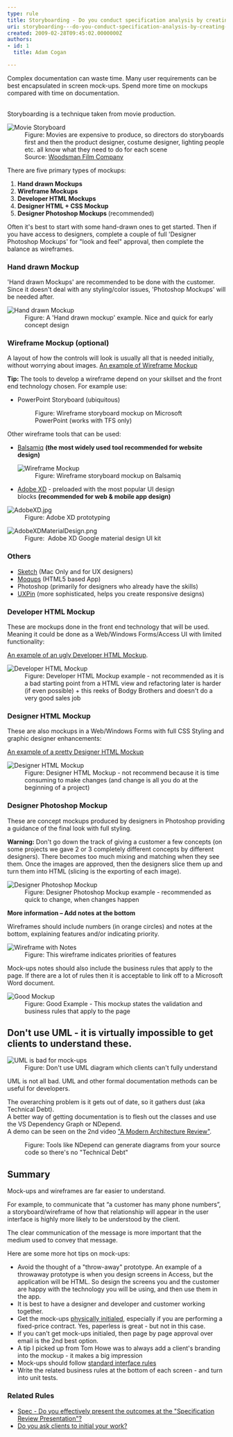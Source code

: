 ```yaml
---
type: rule
title: Storyboarding - Do you conduct specification analysis by creating mock-ups?
uri: storyboarding---do-you-conduct-specification-analysis-by-creating-mock-ups
created: 2009-02-28T09:45:02.0000000Z
authors:
- id: 1
  title: Adam Cogan

---
```




<span class='intro'> ​​​Complex documentation can waste time. Many user requirements can be best encapsulated in screen mock-ups. Spend more time on mockups compared with time on documentation.​<br><br> </span>

<p>Storyboarding is a technique taken from movie production.&#160;</p><dl class="image"><dt> <img src="/PublishingImages/movie-storyboard.jpg" alt="Movie Storyboard" /> </dt><dd>Figure&#58; Movies are expensive to produce, so directors do storyboards first and then the product designer, costume designer, lighting people etc. all know what they need to do for each scene<br>Source&#58;&#160;<a href="http&#58;//www.thewoodsmanfilm.com/importance-storyboarding-filmmaking/">Woodsman Film Company​</a><br></dd></dl><p>There are five primary types of mockups&#58;</p><ol><li> 
      <b>Hand drawn Mockups</b></li><li> 
      <b>Wireframe Mockups</b></li><li> 
      <b>Developer HTML Mockups</b></li><li> 
      <b>Designer HTML + CSS Mockup</b></li><li> 
      <b>Designer Photoshop Mockups&#160;</b>(recommended)<br></li></ol><p>Often it's best to start with some hand-drawn ones to get started. Then&#160;if you have access to designers,&#160;complete a couple of full 'Designer Photoshop Mockups' for &quot;look and feel&quot; approval,&#160;then complete the balance as wireframes.</p><h3>Hand drawn Mockup</h3><p>'Hand drawn Mockups' are recommended to be done with the customer. Since it doesn't deal with any styling/color issues, 'Photoshop Mockups' will be needed after.</p><dl class="image"><dt> <img src="/PublishingImages/Hand-Drawn-Mockup.jpg" alt="Hand drawn Mockup" /> </dt><dd>Figure&#58; A 'Hand drawn mockup' example. Nice and quick for early concept design<br></dd></dl><h3>Wireframe Mockup (optional)</h3><p>A layout of how the controls will look is usually all that is needed initially, without worrying about images. <a target="_blank" href="http&#58;//www.ssw.com.au/projects/ml_elaw/scenarios/index.html">An example of Wireframe Mockup</a></p><p>
   <strong>Tip&#58;</strong> The tools to develop a wireframe depend on your skillset and the front end technology chosen. For example use&#58;</p><ul><li>PowerPoint Storyboard (ubiquitous) <dl class="image"><dt> <img src="/PublishingImages/PPStoryboard.jpg" alt="" /> </dt><dd>Figure&#58; Wireframe storyboard mockup on Microsoft PowerPoint&#160;(works with TFS&#160;only)<br></dd></dl></li></ul><p>Other wireframe tools that can be used&#58;</p><ul><li> 
      <a target="_blank" href="http&#58;//www.balsamiq.com/">Balsamiq</a>&#160;<strong>(the most widely used tool recommended for website design)</strong> <dl class="image"><dt> <img src="/PublishingImages/c24602_WireframeMockup.jpg" alt="Wireframe Mockup" /> </dt><dd>Figure&#58; Wireframe storyboard mockup on Balsamiq</dd></dl></li><li>
      <a href="http&#58;//www.adobe.com/au/products/experience-design.html">Adobe XD</a>&#160;- preloaded with the&#160;most popular&#160;UI design blocks&#160;<strong>(recommended for web &amp; mobile app design) </strong></li></ul><dl class="image"><dt> <img src="/SiteAssets/storyboarding-do-you-conduct-specification-analysis-by-creating-mock-ups/AdobeXD.jpg" alt="AdobeXD.jpg" /> </dt><dd>Figure&#58;&#160;Adobe XD prototyping<br></dd></dl><dl class="image"><dt> <img src="/PublishingImages/AdobeXDMaterialDesign.png" alt="AdobeXDMaterialDesign.png" /> </dt><dd>Figure&#58;&#160; Adobe XD Google material design UI kit</dd></dl><h3>Others <br></h3><ul><li><a target="_blank" href="https&#58;//www.sketchapp.com/">Sketch</a> (Mac Only and for UX designers)</li><li><a href="https&#58;//moqups.com/" style="background-color&#58;initial;">Moqups</a> (HTML5 based App)</li><li>Photoshop (primarily for designers who already have the skills)</li><li><a href="http&#58;//uxpin.com/">UXPin</a> (more sophisticated, helps you create responsive designs) <br></li></ul><h3>Developer HTML Mockup</h3><p>These are mockups done in the front end technology that will be used. Meaning it could be done as a Web/Windows Forms/Access UI with limited functionality&#58;</p><p> 
   <a target="_blank" href="http&#58;//www.ssw.com.au/Projects/AC_Metalcorp/Default.aspx">An example of an ugly Developer HTML Mockup</a>.</p><dl class="image"><dt> <img src="/PublishingImages/1d9b4a_DeveloperHTMLMockup.jpg" alt="Developer HTML Mockup" /> </dt><dd>Figure&#58; Developer HTML Mockup example - not recommended as it is a bad starting point from a HTML view and refactoring later is harder (if even possible) + this reeks of Bodgy Brothers and doesn't do a very good sales job</dd></dl><h3>Designer HTML Mockup</h3><p>These are also mockups in a Web/Windows Forms with full CSS Styling and graphic designer enhancements&#58;</p><p> 
   <a target="_blank" href="http&#58;//www.ssw.com.au/projects/ml_elaw/html/clientpage.html">An example of a pretty Designer HTML Mockup</a></p><dl class="image"><dt> <img src="/PublishingImages/11fe40_HTMLMockup.jpg" alt="Designer HTML Mockup" /> </dt><dd>Figure&#58; Designer HTML Mockup - not recommend because it is time consuming to make changes (and change is all you do&#160;at the beginning of a project)</dd></dl><h3>Designer Photoshop Mockup</h3><p>These are concept mockups produced by designers in Photoshop providing a guidance of the final look with full styling.</p><div class="ms-rteCustom-GreyBox"><p> 
      <strong>Warning&#58;</strong> Don't go down the track of giving a customer a few concepts (on some projects we gave 2 or 3 completely different concepts by different designers). There becomes too much mixing and matching when they see them. Once the images are approved, then the designers slice them up and turn them into HTML (slicing is the exporting of each image).</p></div><dl class="image"><dt> <img src="/PublishingImages/1d6c03_PSMockup.jpg" alt="Designer Photoshop Mockup" /> </dt><dd>Figure&#58; Designer Photoshop Mockup example - recommended as quick to change, when changes happen </dd></dl><p> 
   <strong>More information – Add notes at the bottom</strong></p><p>Wireframes should include numbers (in orange circles) and notes at the bottom, explaining features and/or indicating priority.</p><dl class="goodImage"><dt> <img src="/PublishingImages/wireframe-with-notes.jpg" alt="Wireframe with Notes" /> </dt><dd>Figure&#58; This wireframe indicates priorities of features </dd></dl><p>Mock-ups notes should also include the business rules that apply to the page. If there are a lot of rules then it is acceptable to link off to a Microsoft Word document.</p><dl class="goodImage"><dt> <img src="/PublishingImages/88215b_Mockup_1.jpg" alt="Good Mockup" /> </dt><dd>Figure&#58; Good Example - This mockup states the validation and business&#160;rules that apply to the page </dd></dl><h2>Don't use UML - it is virtually impossible to get clients to understand these.</h2><dl class="badImage"><dt> <img src="/PublishingImages/Bad-UML.jpg" alt="UML is bad for mock-ups" /> </dt><dd>Figure&#58; Don't use UML diagram which clients can't fully understand</dd></dl><p>UML is not all bad. UML and other formal documentation methods can be useful for developers.</p><p>The overarching problem is it gets out of date, so it gathers dust (aka Technical Debt).<br>A better way of getting documentation is to flesh out the classes and use the VS Dependency Graph or NDepend.<br>A demo can be seen on the 2nd video <a href="http&#58;//channel9.msdn.com/Events/TechEd/Australia/2012?sort=sequential&amp;direction=desc&amp;term=&amp;s=adam%2Bcogan">&quot;A Modern Architecture Review&quot;</a>.</p><dl class="image"><dt> <img src="/PublishingImages/23f19c_ndepend.png" alt="" /> </dt><dd>Figure&#58; Tools like NDepend can generate diagrams from your source code so there's no &quot;Technical Debt&quot; </dd></dl><h2>Summary</h2><p>Mock-ups and wireframes are far easier to understand.</p><p>For example, to communicate that “a customer has many phone numbers”, a storyboard/wireframe of how that relationship will appear in the user interface is highly more likely to be understood by the client.</p><p>The clear communication of the message&#160;is more important that the medium used to convey that message.</p><div class="ms-rteCustom-GreyBox"><p>Here are some more hot tips on mock-ups&#58;</p><ul><li>Avoid the thought of a &quot;throw-away&quot; prototype. An example of a throwaway prototype is when you design screens in Access, but the application will be HTML. So design the screens you and the customer are happy with the technology you will be using, and then use them in the app.</li><li>It is best to have a designer and developer and customer working together.</li><li>Get the mock-ups <a shape="rect" href="/Pages/AskClientsToInitialYourWork.aspx">physically initialed</a>, especially if you are performing a fixed-price contract. Yes, paperless is great - but not in this case.</li><li>If you can't get mock-ups initialed, then page by page approval over email is the 2nd best option.</li><li>A tip I picked up from Tom Howe was to&#160;always add a client's branding into the mockup - it makes a big impression</li><li>Mock-ups should follow <a shape="rect" href="http&#58;//www.ssw.com.au/ssw/Standards/Rules/RulesToBetterInterfaces.aspx">standard interface rules</a> </li><li>Write the related business rules at the bottom of each screen - and turn into unit tests.<br></li></ul></div><h3>Related Rules</h3><ul><li>
      <a href="/_layouts/15/FIXUPREDIRECT.ASPX?WebId=3dfc0e07-e23a-4cbb-aac2-e778b71166a2&amp;TermSetId=07da3ddf-0924-4cd2-a6d4-a4809ae20160&amp;TermId=2a0ffac9-689f-481a-a76b-56bd680310a9"> Spec - Do you effectively present the outcomes at the &quot;Specification Review Presentation&quot;? </a><br></li><li><a href="/_layouts/15/FIXUPREDIRECT.ASPX?WebId=3dfc0e07-e23a-4cbb-aac2-e778b71166a2&amp;TermSetId=07da3ddf-0924-4cd2-a6d4-a4809ae20160&amp;TermId=69588363-1343-4697-8520-a04465e4ac1b">Do you ask clients to initial your work? </a><br></li></ul>



